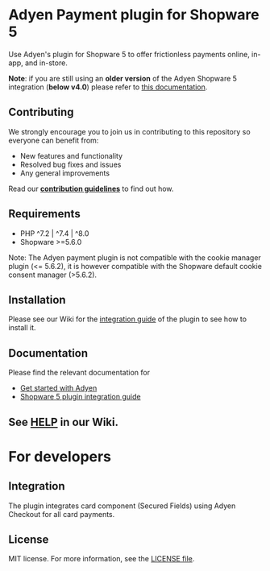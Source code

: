 # Adyen Payment plugin for Shopware 5
Use Adyen's plugin for Shopware 5 to offer frictionless payments online, in-app, and in-store.

**Note**: if you are still using an **older version** of the Adyen Shopware 5 integration (**below v4.0**) please refer to [this documentation](https://github.com/Adyen/adyen-shopware5/wiki/Home/2b286ac3ae0a3ddf9dcba1f6fb13e69e0f6d2602).

## Contributing
We strongly encourage you to join us in contributing to this repository so everyone can benefit from:
* New features and functionality
* Resolved bug fixes and issues
* Any general improvements

Read our [**contribution guidelines**](https://github.com/Adyen/.github/blob/master/CONTRIBUTING.md) to find out how.

## Requirements
* PHP ^7.2 | ^7.4 | ^8.0
* Shopware >=5.6.0

Note: The Adyen payment plugin is not compatible with the cookie manager plugin (<= 5.6.2), it is however compatible with the Shopware default cookie consent manager (>5.6.2).

## Installation
Please see our Wiki for the [integration guide](https://github.com/Adyen/adyen-shopware5/wiki) of the plugin to see how to install it.


## Documentation
Please find the relevant documentation for
 - [Get started with Adyen](https://docs.adyen.com/user-management/get-started-with-adyen)
 - [Shopware 5 plugin integration guide](https://github.com/Adyen/adyen-shopware5/wiki)

## See [HELP](https://github.com/Adyen/adyen-shopware5/wiki#help) in our Wiki.

# For developers

## Integration
The plugin integrates card component (Secured Fields) using Adyen Checkout for all card payments.

## License
MIT license. For more information, see the [LICENSE file](LICENSE).
